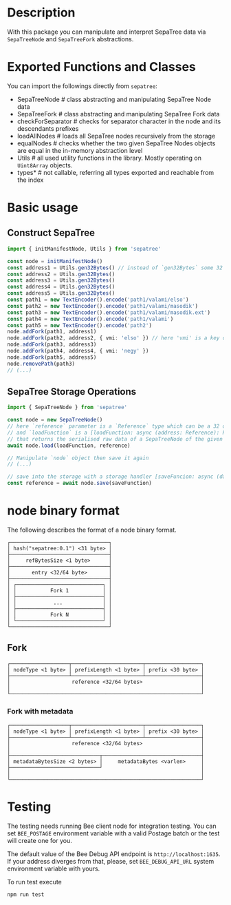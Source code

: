 # Description

With this package you can manipulate and interpret SepaTree data via `SepaTreeNode` and `SepaTreeFork` abstractions.

# Exported Functions and Classes

You can import the followings directly from `sepatree`:

* SepaTreeNode        # class abstracting and manipulating SepaTree Node data
* SepaTreeFork        # class abstracting and manipulating SepaTree Fork data
* checkForSeparator   # checks for separator character in the node and its descendants prefixes
* loadAllNodes        # loads all SepaTree nodes recursively from the storage
* equalNodes          # checks whether the two given SepaTree Nodes objects are equal in the in-memory abstraction level
* Utils               # all used utility functions in the library. Mostly operating on `Uint8Array` objects.
* types*              # not callable, referring all types exported and reachable from the index

# Basic usage

## Construct SepaTree

```ts
import { initManifestNode, Utils } from 'sepatree'

const node = initManifestNode()
const address1 = Utils.gen32Bytes() // instead of `gen32Bytes` some 32 bytes identifier that later could be retrieved from the storage
const address2 = Utils.gen32Bytes()
const address3 = Utils.gen32Bytes()
const address4 = Utils.gen32Bytes()
const address5 = Utils.gen32Bytes()
const path1 = new TextEncoder().encode('path1/valami/elso')
const path2 = new TextEncoder().encode('path1/valami/masodik')
const path3 = new TextEncoder().encode('path1/valami/masodik.ext')
const path4 = new TextEncoder().encode('path1/valami')
const path5 = new TextEncoder().encode('path2')
node.addFork(path1, address1)
node.addFork(path2, address2, { vmi: 'elso' }) // here 'vmi' is a key of metadata and 'elso' is its value
node.addFork(path3, address3)
node.addFork(path4, address4, { vmi: 'negy' })
node.addFork(path5, address5)
node.removePath(path3)
// (...)
```

## SepaTree Storage Operations

```ts
import { SepaTreeNode } from 'sepatree'

const node = new SepaTreeNode()
// here `reference` parameter is a `Reference` type which can be a 32 or 64 bytes Uint8Array
// and `loadFunction` is a [loadFunction: async (address: Reference): Promise<Uint8Array>] typed function
// that returns the serialised raw data of a SepaTreeNode of the given reference
await node.load(loadFunction, reference)

// Manipulate `node` object then save it again
// (...)

// save into the storage with a storage handler [saveFuncion: async (data: Uint8Array): Promise<Reference>]
const reference = await node.save(saveFunction)
```

# node binary format

The following describes the format of a node binary format.

```
┌────────────────────────────────┐
│ hash("sepatree:0.1") <31 byte> │
├────────────────────────────────┤
│     refBytesSize <1 byte>      │
├────────────────────────────────┤
│       entry <32/64 byte>       │
├────────────────────────────────┤
│ ┌────────────────────────────┐ │
│ │           Fork 1           │ │
│ ├────────────────────────────┤ │
│ │            ...             │ │
│ ├────────────────────────────┤ │
│ │           Fork N           │ │
│ └────────────────────────────┘ │
└────────────────────────────────┘
```

## Fork

```
┌───────────────────┬───────────────────────┬──────────────────┐
│ nodeType <1 byte> │ prefixLength <1 byte> │ prefix <30 byte> │
├───────────────────┴───────────────────────┴──────────────────┤
│                    reference <32/64 bytes>                   │
│                                                              │
└──────────────────────────────────────────────────────────────┘
```

### Fork with metadata

```
┌───────────────────┬───────────────────────┬──────────────────┐
│ nodeType <1 byte> │ prefixLength <1 byte> │ prefix <30 byte> │
├───────────────────┴───────────────────────┴──────────────────┤
│                    reference <32/64 bytes>                   │
│                                                              │
├─────────────────────────────┬────────────────────────────────┤
│ metadataBytesSize <2 bytes> │     metadataBytes <varlen>     │
├─────────────────────────────┘                                │
│                                                              │
└──────────────────────────────────────────────────────────────┘
```

# Testing

The testing needs running Bee client node for integration testing.
You can set `BEE_POSTAGE` environment variable with a valid Postage batch or the test will create one for you.

The default value of the Bee Debug API endpoint is `http://localhost:1635`. 
If your address diverges from that, please, set `BEE_DEBUG_API_URL` system environment variable with yours.

To run test execute

```sh
npm run test
```
